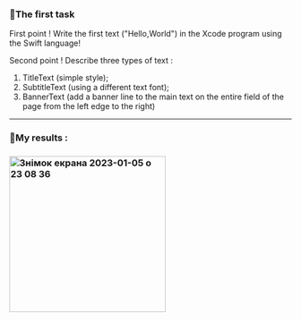 ### 📍The first task 

First point ! 
Write the first text ("Hello,World") in the Xcode program using the Swift language! 

Second point !
Describe three types of text :
1) TitleText (simple style); 
2) SubtitleText (using a different text font); 
3) BannerText (add a banner line to the main text on the entire field of the page from the left edge to the right)

---
### 📍My results :
### <img width="279" alt="Знімок екрана 2023-01-05 о 23 08 36" src="https://user-images.githubusercontent.com/65566730/210892180-0ac70057-f305-434d-a33a-ac6c3a682b73.png">

